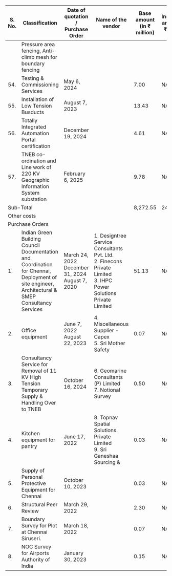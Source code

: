 <table><thead><tr><th>S. No.</th><th>Classification</th><th>Date of quotation / Purchase Order</th><th>Name of the vendor</th><th>Base amount (in ₹ million)</th><th>Installation amount (in ₹ million)</th><th>Tax Amount (in ₹ million)</th><th>Total amount (in ₹ million)</th><th>Expiry date</th></tr></thead><tbody><tr><td></td><td>Pressure area fencing, Anti-climb mesh for boundary fencing</td><td></td><td></td><td></td><td></td><td></td><td></td><td></td></tr><tr><td>54.</td><td>Testing &amp; Commissioning Services</td><td>May 6, 2024</td><td></td><td>7.00</td><td>NA</td><td>1.26</td><td>8.26</td><td>Valid until cancelled</td></tr><tr><td>55.</td><td>Installation of Low Tension Busducts</td><td>August 7, 2023</td><td></td><td>13.43</td><td>NA</td><td>2.42</td><td>15.85</td><td>Valid until cancelled</td></tr><tr><td>56.</td><td>Totally Integrated Automation Portal certification</td><td>December 19, 2024</td><td></td><td>4.61</td><td>NA</td><td>0.83</td><td>5.44</td><td>Valid until cancelled</td></tr><tr><td>57.</td><td>TNEB co-ordination and Line work of 220 KV Geographic Information System substation</td><td>February 6, 2025</td><td></td><td>9.78</td><td>NA</td><td>1.76</td><td>11.54</td><td>Valid until cancelled</td></tr><tr><td colspan="4">Sub-Total</td><td>8,272.55</td><td>241.21</td><td>643.97</td><td>9,157.73</td><td></td></tr><tr><td colspan="9">Other costs</td></tr><tr><td colspan="9">Purchase Orders</td></tr><tr><td>1.</td><td>Indian Green Building Council Documentation and Coordination for Chennai, Deployment of site engineer, Architectural &amp; SMEP Consultancy Services</td><td>March 24, 2022<br>December 31, 2024<br>August 7, 2020</td><td>1. Designtree Service Consultants Pvt. Ltd.<br>2. Finecons Private Limited<br>3. IHPC Power Solutions Private Limited</td><td>51.13</td><td>NA</td><td>9.20</td><td>60.33</td><td>Valid until cancelled</td></tr><tr><td>2.</td><td>Office equipment</td><td>June 7, 2022<br>August 22, 2023</td><td>4. Miscellaneous Supplier - Capex<br>5. Sri Mother Safety</td><td>0.07</td><td>NA</td><td>0.01</td><td>0.08</td><td>Valid until cancelled</td></tr><tr><td>3.</td><td>Consultancy Service for Removal of 11 KV High Tension Temporary Supply &amp; Handling Over to TNEB</td><td>October 16, 2024</td><td>6. Geomarine Consultants (P) Limited<br>7. Notional Survey</td><td>0.50</td><td>NA</td><td>0.09</td><td>0.59</td><td>Valid until cancelled</td></tr><tr><td>4.</td><td>Kitchen equipment for pantry</td><td>June 17, 2022</td><td>8. Topnav Spatial Solutions Private Limited<br>9. Sri Ganeshaa Sourcing &amp;</td><td>0.03</td><td>NA</td><td>0.01</td><td>0.04</td><td>Valid until cancelled</td></tr><tr><td>5.</td><td>Supply of Personal Protective Equipment for Chennai</td><td>October 10, 2023</td><td></td><td>0.03</td><td>NA</td><td>0.01</td><td>0.04</td><td>Valid until cancelled</td></tr><tr><td>6.</td><td>Structural Peer Review</td><td>March 29, 2022</td><td></td><td>2.30</td><td>NA</td><td>0.37</td><td>2.67</td><td>Valid until cancelled</td></tr><tr><td>7.</td><td>Boundary Survey for Plot at Chennai Siruseri.</td><td>March 18, 2022</td><td></td><td>0.07</td><td>NA</td><td>0.01</td><td>0.08</td><td>Valid until cancelled</td></tr><tr><td>8.</td><td>NOC Survey for Airports Authority of India</td><td>January 30, 2023</td><td></td><td>0.15</td><td>NA</td><td>0.03</td><td>0.18</td><td>Valid until cancelled</td></tr></tbody></table>